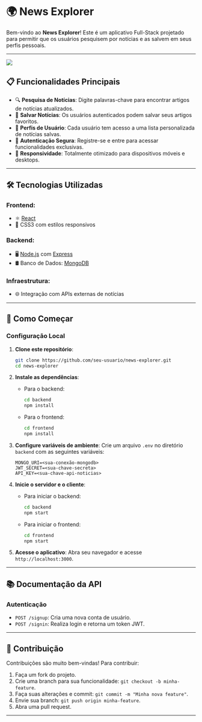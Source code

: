 # 🌍 News Explorer

Bem-vindo ao **News Explorer**! Este é um aplicativo Full-Stack projetado para permitir que os usuários pesquisem por notícias e as salvem em seus perfis pessoais.

---

![ ](./src/images/news-explorer_image.png)

## 📋 Funcionalidades Principais

- 🔍 **Pesquisa de Notícias**: Digite palavras-chave para encontrar artigos de notícias atualizados.
- 💾 **Salvar Notícias**: Os usuários autenticados podem salvar seus artigos favoritos.
- 👤 **Perfis de Usuário**: Cada usuário tem acesso a uma lista personalizada de notícias salvas.
- 🔐 **Autenticação Segura**: Registre-se e entre para acessar funcionalidades exclusivas.
- 📱 **Responsividade**: Totalmente otimizado para dispositivos móveis e desktops.

---

## 🛠️ Tecnologias Utilizadas

### **Frontend**:
- ⚛️ [React](https://reactjs.org/)
- 🎨 CSS3 com estilos responsivos

### **Backend**:
- 🖥️ [Node.js](https://nodejs.org/) com [Express](https://expressjs.com/)
- 🛢️ Banco de Dados: [MongoDB](https://www.mongodb.com/)

### **Infraestrutura**:
- 🌐 Integração com APIs externas de notícias

---

## 🚀 Como Começar

### **Configuração Local**

1. **Clone este repositório**:
   ```bash
   git clone https://github.com/seu-usuario/news-explorer.git
   cd news-explorer
   ```

2. **Instale as dependências**:
   - Para o backend:
     ```bash
     cd backend
     npm install
     ```
   - Para o frontend:
     ```bash
     cd frontend
     npm install
     ```

3. **Configure variáveis de ambiente**:
   Crie um arquivo `.env` no diretório `backend` com as seguintes variáveis:
   ```env
   MONGO_URI=<sua-conexão-mongodb>
   JWT_SECRET=<sua-chave-secreta>
   API_KEY=<sua-chave-api-noticias>
   ```

4. **Inicie o servidor e o cliente**:
   - Para iniciar o backend:
     ```bash
     cd backend
     npm start
     ```
   - Para iniciar o frontend:
     ```bash
     cd frontend
     npm start
     ```

5. **Acesse o aplicativo**:
   Abra seu navegador e acesse `http://localhost:3000`.

---

## 📚 Documentação da API

### **Autenticação**
- `POST /signup`: Cria uma nova conta de usuário.
- `POST /signin`: Realiza login e retorna um token JWT.
---

## 👥 Contribuição

Contribuições são muito bem-vindas! Para contribuir:

1. Faça um fork do projeto.
2. Crie uma branch para sua funcionalidade: `git checkout -b minha-feature`.
3. Faça suas alterações e commit: `git commit -m "Minha nova feature"`.
4. Envie sua branch: `git push origin minha-feature`.
5. Abra uma pull request.

---
